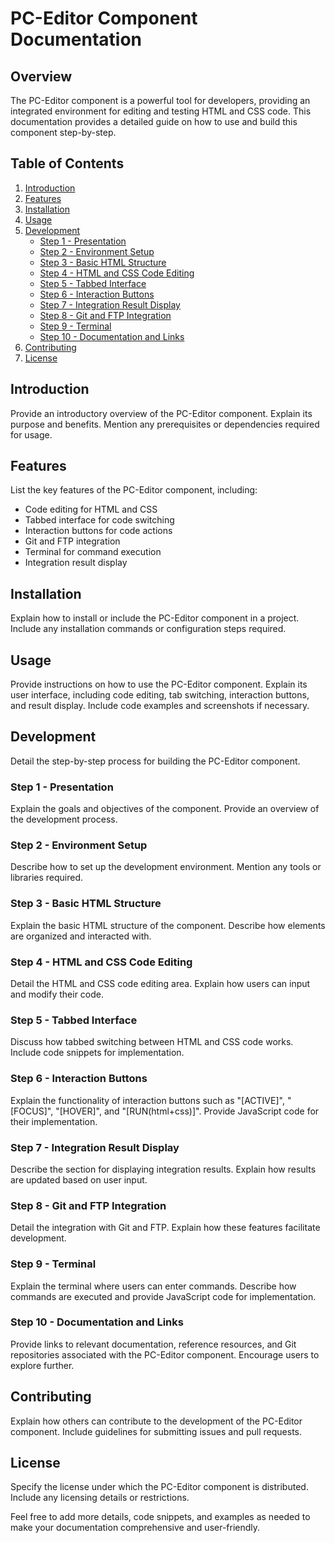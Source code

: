# PC-Editor Component Documentation

## Overview
The PC-Editor component is a powerful tool for developers, providing an integrated environment for editing and testing HTML and CSS code. This documentation provides a detailed guide on how to use and build this component step-by-step.

## Table of Contents
1. [Introduction](#introduction)
2. [Features](#features)
3. [Installation](#installation)
4. [Usage](#usage)
5. [Development](#development)
    - [Step 1 - Presentation](#step-1-presentation)
    - [Step 2 - Environment Setup](#step-2-environment-setup)
    - [Step 3 - Basic HTML Structure](#step-3-basic-html-structure)
    - [Step 4 - HTML and CSS Code Editing](#step-4-html-and-css-code-editing)
    - [Step 5 - Tabbed Interface](#step-5-tabbed-interface)
    - [Step 6 - Interaction Buttons](#step-6-interaction-buttons)
    - [Step 7 - Integration Result Display](#step-7-integration-result-display)
    - [Step 8 - Git and FTP Integration](#step-8-git-and-ftp-integration)
    - [Step 9 - Terminal](#step-9-terminal)
    - [Step 10 - Documentation and Links](#step-10-documentation-and-links)
6. [Contributing](#contributing)
7. [License](#license)

## Introduction
Provide an introductory overview of the PC-Editor component. Explain its purpose and benefits. Mention any prerequisites or dependencies required for usage.

## Features
List the key features of the PC-Editor component, including:
- Code editing for HTML and CSS
- Tabbed interface for code switching
- Interaction buttons for code actions
- Git and FTP integration
- Terminal for command execution
- Integration result display

## Installation
Explain how to install or include the PC-Editor component in a project. Include any installation commands or configuration steps required.

## Usage
Provide instructions on how to use the PC-Editor component. Explain its user interface, including code editing, tab switching, interaction buttons, and result display. Include code examples and screenshots if necessary.

## Development
Detail the step-by-step process for building the PC-Editor component.

### Step 1 - Presentation
Explain the goals and objectives of the component. Provide an overview of the development process.

### Step 2 - Environment Setup
Describe how to set up the development environment. Mention any tools or libraries required.

### Step 3 - Basic HTML Structure
Explain the basic HTML structure of the component. Describe how elements are organized and interacted with.

### Step 4 - HTML and CSS Code Editing
Detail the HTML and CSS code editing area. Explain how users can input and modify their code.

### Step 5 - Tabbed Interface
Discuss how tabbed switching between HTML and CSS code works. Include code snippets for implementation.

### Step 6 - Interaction Buttons
Explain the functionality of interaction buttons such as "[ACTIVE]", "[FOCUS]", "[HOVER]", and "[RUN(html+css)]". Provide JavaScript code for their implementation.

### Step 7 - Integration Result Display
Describe the section for displaying integration results. Explain how results are updated based on user input.

### Step 8 - Git and FTP Integration
Detail the integration with Git and FTP. Explain how these features facilitate development.

### Step 9 - Terminal
Explain the terminal where users can enter commands. Describe how commands are executed and provide JavaScript code for implementation.

### Step 10 - Documentation and Links
Provide links to relevant documentation, reference resources, and Git repositories associated with the PC-Editor component. Encourage users to explore further.

## Contributing
Explain how others can contribute to the development of the PC-Editor component. Include guidelines for submitting issues and pull requests.

## License
Specify the license under which the PC-Editor component is distributed. Include any licensing details or restrictions.

Feel free to add more details, code snippets, and examples as needed to make your documentation comprehensive and user-friendly.